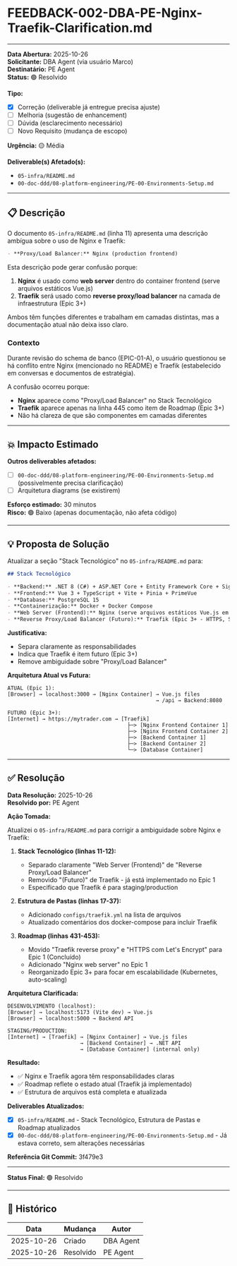 # FEEDBACK-002-DBA-PE-Nginx-Traefik-Clarification.md

---

**Data Abertura:** 2025-10-26  
**Solicitante:** DBA Agent (via usuário Marco)  
**Destinatário:** PE Agent  
**Status:** 🟢 Resolvido  

**Tipo:**
- [x] Correção (deliverable já entregue precisa ajuste)
- [ ] Melhoria (sugestão de enhancement)
- [ ] Dúvida (esclarecimento necessário)
- [ ] Novo Requisito (mudança de escopo)

**Urgência:** 🟡 Média  

**Deliverable(s) Afetado(s):**
- `05-infra/README.md`
- `00-doc-ddd/08-platform-engineering/PE-00-Environments-Setup.md`

---

## 📋 Descrição

O documento `05-infra/README.md` (linha 11) apresenta uma descrição ambígua sobre o uso de Nginx e Traefik:

```markdown
- **Proxy/Load Balancer:** Nginx (production frontend)
```

Esta descrição pode gerar confusão porque:
1. **Nginx** é usado como **web server** dentro do container frontend (serve arquivos estáticos Vue.js)
2. **Traefik** será usado como **reverse proxy/load balancer** na camada de infraestrutura (Epic 3+)

Ambos têm funções diferentes e trabalham em camadas distintas, mas a documentação atual não deixa isso claro.

### Contexto

Durante revisão do schema de banco (EPIC-01-A), o usuário questionou se há conflito entre Nginx (mencionado no README) e Traefik (estabelecido em conversas e documentos de estratégia).

A confusão ocorreu porque:
- **Nginx** aparece como "Proxy/Load Balancer" no Stack Tecnológico
- **Traefik** aparece apenas na linha 445 como item de Roadmap (Epic 3+)
- Não há clareza de que são componentes em camadas diferentes

---

## 💥 Impacto Estimado

**Outros deliverables afetados:**
- [ ] `00-doc-ddd/08-platform-engineering/PE-00-Environments-Setup.md` (possivelmente precisa clarificação)
- [ ] Arquitetura diagrams (se existirem)

**Esforço estimado:** 30 minutos  
**Risco:** 🟢 Baixo (apenas documentação, não afeta código)  

---

## 💡 Proposta de Solução

Atualizar a seção "Stack Tecnológico" no `05-infra/README.md` para:

```markdown
## Stack Tecnológico

- **Backend:** .NET 8 (C#) + ASP.NET Core + Entity Framework Core + SignalR
- **Frontend:** Vue 3 + TypeScript + Vite + Pinia + PrimeVue
- **Database:** PostgreSQL 15
- **Containerização:** Docker + Docker Compose
- **Web Server (Frontend):** Nginx (serve arquivos estáticos Vue.js em production)
- **Reverse Proxy/Load Balancer (Futuro):** Traefik (Epic 3+ - HTTPS, SSL, load balancing)
```

**Justificativa:**
- Separa claramente as responsabilidades
- Indica que Traefik é item futuro (Epic 3+)
- Remove ambiguidade sobre "Proxy/Load Balancer"

**Arquitetura Atual vs Futura:**

```
ATUAL (Epic 1):
[Browser] → localhost:3000 → [Nginx Container] → Vue.js files
                                               → /api → Backend:8080

FUTURO (Epic 3+):
[Internet] → https://mytrader.com → [Traefik]
                                      ├─> [Nginx Frontend Container 1]
                                      ├─> [Nginx Frontend Container 2]
                                      ├─> [Backend Container 1]
                                      ├─> [Backend Container 2]
                                      └─> [Database Container]
```

---

## ✅ Resolução

**Data Resolução:** 2025-10-26  
**Resolvido por:** PE Agent  

**Ação Tomada:**

Atualizei o `05-infra/README.md` para corrigir a ambiguidade sobre Nginx e Traefik:

1. **Stack Tecnológico (linhas 11-12):**
   - Separado claramente "Web Server (Frontend)" de "Reverse Proxy/Load Balancer"
   - Removido "(Futuro)" de Traefik - já está implementado no Epic 1
   - Especificado que Traefik é para staging/production

2. **Estrutura de Pastas (linhas 17-37):**
   - Adicionado `configs/traefik.yml` na lista de arquivos
   - Atualizado comentários dos docker-compose para incluir Traefik

3. **Roadmap (linhas 431-453):**
   - Movido "Traefik reverse proxy" e "HTTPS com Let's Encrypt" para Epic 1 (Concluído)
   - Adicionado "Nginx web server" no Epic 1
   - Reorganizado Epic 3+ para focar em escalabilidade (Kubernetes, auto-scaling)

**Arquitetura Clarificada:**

```
DESENVOLVIMENTO (localhost):
[Browser] → localhost:5173 (Vite dev) → Vue.js
[Browser] → localhost:5000 → Backend API

STAGING/PRODUCTION:
[Internet] → [Traefik] → [Nginx Container] → Vue.js files
                       → [Backend Container] → .NET API
                       → [Database Container] (internal only)
```

**Resultado:**
- ✅ Nginx e Traefik agora têm responsabilidades claras
- ✅ Roadmap reflete o estado atual (Traefik já implementado)
- ✅ Estrutura de arquivos está completa e atualizada

**Deliverables Atualizados:**
- [x] `05-infra/README.md` - Stack Tecnológico, Estrutura de Pastas e Roadmap atualizados
- [x] `00-doc-ddd/08-platform-engineering/PE-00-Environments-Setup.md` - Já estava correto, sem alterações necessárias

**Referência Git Commit:** 3f479e3  

---

**Status Final:** 🟢 Resolvido  

---

## 📝 Histórico

| Data | Mudança | Autor |
|------|---------|-------|
| 2025-10-26 | Criado | DBA Agent |
| 2025-10-26 | Resolvido | PE Agent |
